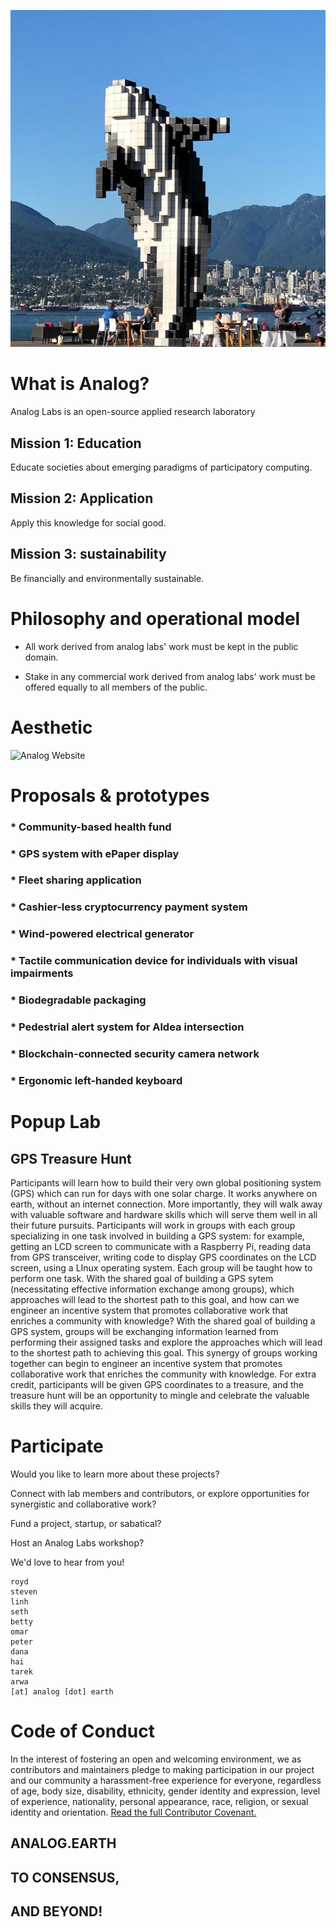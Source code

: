 ![Analog Labs](https://github.com/AnalogLabs/website/blob/master/pixelated_orca.JPG)

# What is Analog?
Analog Labs is an open-source applied research laboratory

## Mission 1: Education
Educate societies about emerging paradigms of participatory computing.

## Mission 2: Application
Apply this knowledge for social good.

## Mission 3: sustainability
Be financially and environmentally sustainable.

# Philosophy and operational model 
* All work derived from analog labs' work must be kept in the public domain.

* Stake in any commercial work derived from analog labs' work must be offered
equally to all members of the public.

# Aesthetic
![Analog Website](https://analog.nyc3.digitaloceanspaces.com/analog_website.JPG)

# Proposals & prototypes
### * Community-based health fund 
### * GPS system with ePaper display 
### * Fleet sharing application 
### * Cashier-less cryptocurrency payment system 
### * Wind-powered electrical generator 
### * Tactile communication device for individuals with visual impairments 
### * Biodegradable packaging 
### * Pedestrial alert system for Aldea intersection 
### * Blockchain-connected security camera network 
### * Ergonomic left-handed keyboard 

# Popup Lab 
## GPS Treasure Hunt

Participants will learn how to build their very own global positioning system (GPS) which can run for days with one solar charge. It works anywhere on earth, without an internet connection. More importantly, they will walk away with valuable software and hardware skills which will serve them well in all their future pursuits. Participants will work in groups with each group specializing in one task involved in building a GPS system: for example, getting an LCD screen to communicate with a Raspberry Pi, reading data from GPS transceiver, writing code to display GPS coordinates on the LCD screen, using a LInux operating system. Each group will be taught how to perform one task. With the shared goal of building a GPS sytem (necessitating effective information exchange among groups), which approaches will lead to the shortest path to this goal, and how can we engineer an incentive system that promotes collaborative work that enriches a community with knowledge? With the shared goal of building a GPS system, groups will be exchanging information learned from performing their assigned tasks and explore the approaches which will lead to the shortest path to achieving this goal. This synergy of groups working together can begin to engineer an incentive system that promotes collaborative work that enriches the community with knowledge. For extra credit, participants will be given GPS coordinates to a treasure, and the treasure hunt will be an opportunity to mingle and celebrate the valuable skills they will acquire.

# Participate

Would you like to learn more about these projects? 

Connect with lab members and contributors, or explore opportunities 
for synergistic and collaborative work? 

Fund a project, startup, or sabatical? 

Host an Analog Labs workshop? 

We'd love to hear from you! 
```
royd
steven
linh
seth
betty
omar
peter
dana
hai
tarek
arwa
[at] analog [dot] earth
```

# Code of Conduct
In the interest of fostering an open and welcoming environment, 
we as contributors and maintainers pledge to making participation
in our project and our community a harassment-free experience for everyone, 
regardless of age, body size, disability, ethnicity, gender identity and
expression, level of experience, nationality, personal appearance, race,
religion, or sexual identity and orientation. 
[Read the full Contributor Covenant.](https://github.com/AnalogLabs/website/blob/master/CODE_OF_CONDUCT.md)


## ANALOG.EARTH
## TO CONSENSUS,
## AND BEYOND!


